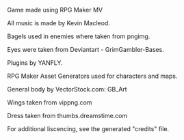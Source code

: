 Game made using RPG Maker MV

All music is made by Kevin Macleod.

Bagels used in enemies where taken from pngimg.

Eyes were taken from Deviantart - GrimGambler-Bases.

Plugins by YANFLY.

RPG Maker Asset Generators used for characters and maps.

General body by VectorStock.com: GB_Art

Wings taken from vippng.com

Dress taken from thumbs.dreamstime.com

For additional liscencing, see the generated "credits" file.